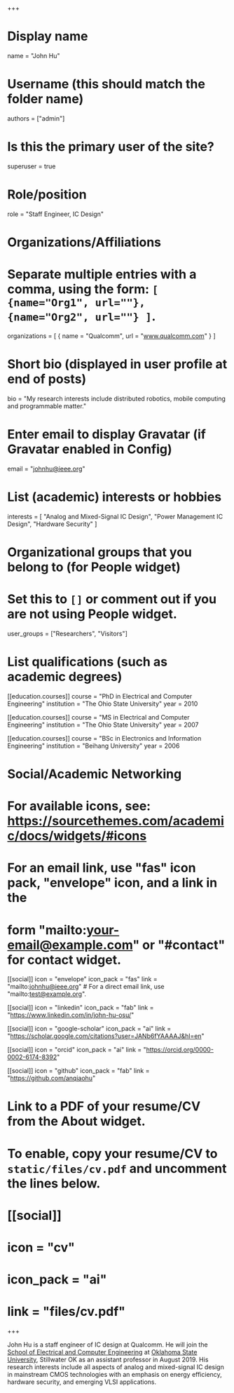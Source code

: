 +++
# Display name
name = "John Hu"

# Username (this should match the folder name)
authors = ["admin"]

# Is this the primary user of the site?
superuser = true

# Role/position
role = "Staff Engineer, IC Design"

# Organizations/Affiliations
#   Separate multiple entries with a comma, using the form: `[ {name="Org1", url=""}, {name="Org2", url=""} ]`.
organizations = [ { name = "Qualcomm", url = "www.qualcomm.com" } ]

# Short bio (displayed in user profile at end of posts)
bio = "My research interests include distributed robotics, mobile computing and programmable matter."

# Enter email to display Gravatar (if Gravatar enabled in Config)
email = "johnhu@ieee.org"

# List (academic) interests or hobbies
interests = [
  "Analog and Mixed-Signal IC Design",
  "Power Management IC Design",
  "Hardware Security"
]

# Organizational groups that you belong to (for People widget)
#   Set this to `[]` or comment out if you are not using People widget.
user_groups = ["Researchers", "Visitors"]

# List qualifications (such as academic degrees)
[[education.courses]]
  course = "PhD in Electrical and Computer Engineering"
  institution = "The Ohio State University"
  year = 2010

[[education.courses]]
  course = "MS in Electrical and Computer Engineering"
  institution = "The Ohio State University"
  year = 2007

[[education.courses]]
  course = "BSc in Electronics and Information Engineering"
  institution = "Beihang University"
  year = 2006

# Social/Academic Networking
# For available icons, see: https://sourcethemes.com/academic/docs/widgets/#icons
#   For an email link, use "fas" icon pack, "envelope" icon, and a link in the
#   form "mailto:your-email@example.com" or "#contact" for contact widget.

[[social]]
  icon = "envelope"
  icon_pack = "fas"
  link = "mailto:johnhu@ieee.org"  # For a direct email link, use "mailto:test@example.org".

[[social]]
    icon = "linkedin"
    icon_pack = "fab"
    link = "https://www.linkedin.com/in/john-hu-osu/"

[[social]]
  icon = "google-scholar"
  icon_pack = "ai"
  link = "https://scholar.google.com/citations?user=JANb6fYAAAAJ&hl=en"

[[social]]
    icon = "orcid"
    icon_pack = "ai"
    link = "https://orcid.org/0000-0002-6174-8392"

[[social]]
  icon = "github"
  icon_pack = "fab"
  link = "https://github.com/anqiaohu"

# Link to a PDF of your resume/CV from the About widget.
# To enable, copy your resume/CV to `static/files/cv.pdf` and uncomment the lines below.
# [[social]]
#   icon = "cv"
#   icon_pack = "ai"
#   link = "files/cv.pdf"

+++

John Hu is a staff engineer of IC design at Qualcomm. He will join the
[School of Electrical and Computer Engineering](https://ece.okstate.edu/) at
[Oklahoma State University](https://go.okstate.edu/), Stillwater OK
as an assistant professor in August 2019.
His research interests include all aspects of analog and mixed-signal IC design
in mainstream CMOS technologies with an emphasis on energy efficiency,
hardware security, and emerging VLSI applications.

